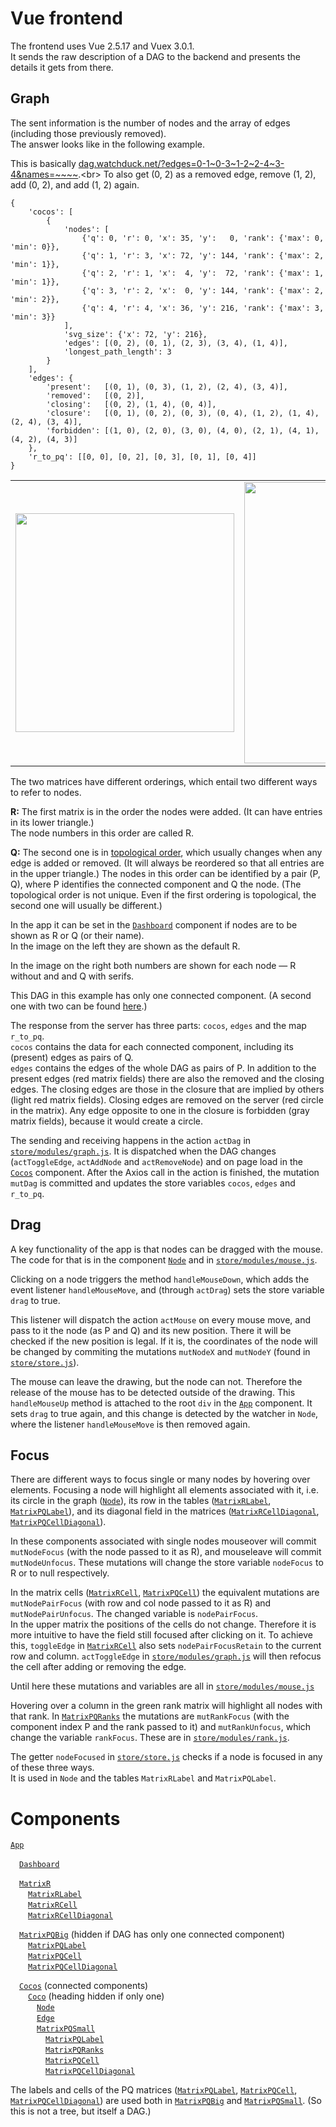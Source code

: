 # Vue frontend

The frontend uses Vue 2.5.17 and Vuex 3.0.1.<br>
It sends the raw description of a DAG to the backend and presents the details it gets from there.

## Graph

The sent information is the number of nodes and the array of edges (including those previously removed).<br>
The answer looks like in the following example.

This is basically [dag.watchduck.net/?edges=0-1~<!---->0-3~<!---->1-2~<!---->2-4~<!---->3-4&names=~~~~](http://dag.watchduck.net/?edges=0-1~0-3~1-2~2-4~3-4&names=~~~~).<br>
To also get (0, 2) as a removed edge, remove (1, 2), add (0, 2), and add (1, 2) again.
```
{
    'cocos': [
        {
            'nodes': [
                {'q': 0, 'r': 0, 'x': 35, 'y':   0, 'rank': {'max': 0, 'min': 0}},
                {'q': 1, 'r': 3, 'x': 72, 'y': 144, 'rank': {'max': 2, 'min': 1}},
                {'q': 2, 'r': 1, 'x':  4, 'y':  72, 'rank': {'max': 1, 'min': 1}},
                {'q': 3, 'r': 2, 'x':  0, 'y': 144, 'rank': {'max': 2, 'min': 2}},
                {'q': 4, 'r': 4, 'x': 36, 'y': 216, 'rank': {'max': 3, 'min': 3}}
            ],
            'svg_size': {'x': 72, 'y': 216},
            'edges': [(0, 2), (0, 1), (2, 3), (3, 4), (1, 4)],
            'longest_path_length': 3
        }
    ],
    'edges': {
        'present':   [(0, 1), (0, 3), (1, 2), (2, 4), (3, 4)],
        'removed':   [(0, 2)],
        'closing':   [(0, 2), (1, 4), (0, 4)],
        'closure':   [(0, 1), (0, 2), (0, 3), (0, 4), (1, 2), (1, 4), (2, 4), (3, 4)],
        'forbidden': [(1, 0), (2, 0), (3, 0), (4, 0), (2, 1), (4, 1), (4, 2), (4, 3)]
    },
    'r_to_pq': [[0, 0], [0, 2], [0, 3], [0, 1], [0, 4]]
}
```
<table>
<tr>
<td><img src="http://paste.watchduck.net/1812/dag_example_1_screen.png" width="350">
<td><img src="http://paste.watchduck.net/1812/dag_example_1.svg" width="450">
</table>

The two matrices have different orderings, which entail two different ways to refer to nodes.

**R:** The first matrix is in the order the nodes were added. (It can have entries in its lower triangle.)<br>
The node numbers in this order are called R.

**Q:** The second one is in [topological order](https://en.wikipedia.org/wiki/Topological_sorting),
which usually changes when any edge is added or removed.
(It will always be reordered so that all entries are in the upper triangle.)
The nodes in this order can be identified by a pair (P, Q), where P identifies the connected component and Q the node.
(The topological order is not unique. Even if the first ordering is topological, the second one will usually be different.)

In the app it can be set in the
[`Dashboard`](https://github.com/watchduck/DAG/blob/master/front/app/src/components/Dashboard.vue)
component if nodes are to be shown as R or Q (or their name).<br>
In the image on the left they are shown as the default R.

In the image on the right both numbers are shown for each node &mdash; R without and and Q with serifs.

This DAG in this example has only one connected component. (A second one with two can be found
[here](https://github.com/watchduck/DAG/blob/master/front/README_2.md).)

The response from the server has three parts: `cocos`, `edges` and the map `r_to_pq`.<br>
`cocos` contains the data for each connected component, including its (present) edges as pairs of Q.<br>
`edges` contains the edges of the whole DAG as pairs of P.
In addition to the present edges (red matrix fields) there are also the removed and the closing edges.
The closing edges are those in the closure that are implied by others (light red matrix fields).
Closing edges are removed on the server (red circle in the matrix).
Any edge opposite to one in the closure is forbidden (gray matrix fields), because it would create a circle.

The sending and receiving happens in the action `actDag` in
[`store/modules/graph.js`](https://github.com/watchduck/DAG/blob/master/front/app/src/store/modules/graph.js).
It is dispatched when the DAG changes (`actToggleEdge`, `actAddNode` and `actRemoveNode`) and on page load in the
[`Cocos`](https://github.com/watchduck/DAG/blob/master/front/app/src/components/Cocos.vue) component.
After the Axios call in the action is finished, the mutation `mutDag` is committed 
and updates the store variables `cocos`, `edges` and `r_to_pq`.

## Drag

A key functionality of the app is that nodes can be dragged with the mouse.<br>
The code for that is in the component 
[`Node`](https://github.com/watchduck/DAG/blob/master/front/app/src/components/Node.vue)
and in [`store/modules/mouse.js`](https://github.com/watchduck/DAG/blob/master/front/app/src/store/modules/mouse.js).

Clicking on a node triggers the method `handleMouseDown`, 
which adds the event listener `handleMouseMove`, and (through `actDrag`) sets the store variable `drag` to true.

This listener will dispatch the action `actMouse` on every mouse move, and pass to it the node (as P and Q) and its new position.
There it will be checked if the new position is legal. If it is, the coordinates of the node will be changed by
commiting the mutations `mutNodeX` and `mutNodeY` (found in 
[`store/store.js`](https://github.com/watchduck/DAG/blob/master/front/app/src/store/store.js)).

The mouse can leave the drawing, but the node can not.
Therefore the release of the mouse has to be detected outside of the drawing.
This `handleMouseUp` method is attached to the root `div` in the
[`App`](https://github.com/watchduck/DAG/blob/master/front/app/src/App.vue) component.
It sets `drag` to true again, and this change is detected by the watcher in `Node`,
where the listener `handleMouseMove` is then removed again.

## Focus

There are different ways to focus single or many nodes by hovering over elements.
Focusing a node will highlight all elements associated with it, i.e. its circle in the graph
([`Node`](https://github.com/watchduck/DAG/blob/master/front/app/src/components/Node.vue)),
its row in the tables
([`MatrixRLabel`](https://github.com/watchduck/DAG/blob/master/front/app/src/components/MatrixRLabel.vue),
[`MatrixPQLabel`](https://github.com/watchduck/DAG/blob/master/front/app/src/components/MatrixPQLabel.vue)),
and its diagonal field in the matrices
([`MatrixRCellDiagonal`](https://github.com/watchduck/DAG/blob/master/front/app/src/components/MatrixRCellDiagonal.vue),
[`MatrixPQCellDiagonal`](https://github.com/watchduck/DAG/blob/master/front/app/src/components/MatrixPQCellDiagonal.vue)).

In these components associated with single nodes mouseover will commit `mutNodeFocus` (with the node passed to it as R), and mouseleave will commit `mutNodeUnfocus`.
These mutations will change the store variable `nodeFocus` to R or to null respectively.

In the matrix cells
([`MatrixRCell`](https://github.com/watchduck/DAG/blob/master/front/app/src/components/MatrixRCell.vue),
[`MatrixPQCell`](https://github.com/watchduck/DAG/blob/master/front/app/src/components/MatrixPQCell.vue))
the equivalent mutations are `mutNodePairFocus` (with row and col node passed to it as R) and `mutNodePairUnfocus`.
The changed variable is `nodePairFocus`.<br>
In the upper matrix the positions of the cells do not change. Therefore it is more intuitive to have the field still
focused after clicking on it. To achieve this, `toggleEdge` in
[`MatrixRCell`](https://github.com/watchduck/DAG/blob/master/front/app/src/components/MatrixRCell.vue)
also sets `nodePairFocusRetain` to the current row and column.
`actToggleEdge` in
[`store/modules/graph.js`](https://github.com/watchduck/DAG/blob/master/front/app/src/store/modules/graph.js)
will then refocus the cell after adding or removing the edge.

Until here these mutations and variables are all in 
[`store/modules/mouse.js`](https://github.com/watchduck/DAG/blob/master/front/app/src/store/modules/mouse.js)

Hovering over a column in the green rank matrix will highlight all nodes with that rank. In 
[`MatrixPQRanks`](https://github.com/watchduck/DAG/blob/master/front/app/src/components/MatrixPQRanks.vue)
the mutations are `mutRankFocus` (with the component index P and the rank passed to it) and `mutRankUnfocus`,
which change the variable `rankFocus`. These are in
[`store/modules/rank.js`](https://github.com/watchduck/DAG/blob/master/front/app/src/store/modules/rank.js).

The getter `nodeFocused` in
[`store/store.js`](https://github.com/watchduck/DAG/blob/master/front/app/src/store/store.js)
checks if a node is focused in any of these three ways.<br>
It is used in `Node` and the tables `MatrixRLabel` and `MatrixPQLabel`.

# Components

[`App`](https://github.com/watchduck/DAG/blob/master/front/app/src/App.vue)

&emsp;[`Dashboard`](https://github.com/watchduck/DAG/blob/master/front/app/src/components/Dashboard.vue)

&emsp;[`MatrixR`](https://github.com/watchduck/DAG/blob/master/front/app/src/components/MatrixR.vue)<br>
&emsp;&emsp;[`MatrixRLabel`](https://github.com/watchduck/DAG/blob/master/front/app/src/components/MatrixRLabel.vue)<br>
&emsp;&emsp;[`MatrixRCell`](https://github.com/watchduck/DAG/blob/master/front/app/src/components/MatrixRCell.vue)<br>
&emsp;&emsp;[`MatrixRCellDiagonal`](https://github.com/watchduck/DAG/blob/master/front/app/src/components/MatrixRCellDiagonal.vue)<br>

&emsp;[`MatrixPQBig`](https://github.com/watchduck/DAG/blob/master/front/app/src/components/MatrixPQBig.vue)
(hidden if DAG has only one connected component)<br>
&emsp;&emsp;[`MatrixPQLabel`](https://github.com/watchduck/DAG/blob/master/front/app/src/components/MatrixPQLabel.vue)<br>
&emsp;&emsp;[`MatrixPQCell`](https://github.com/watchduck/DAG/blob/master/front/app/src/components/MatrixPQCell.vue)<br>
&emsp;&emsp;[`MatrixPQCellDiagonal`](https://github.com/watchduck/DAG/blob/master/front/app/src/components/MatrixPQCellDiagonal.vue)<br>

&emsp;[`Cocos`](https://github.com/watchduck/DAG/blob/master/front/app/src/components/Cocos.vue) (connected components)<br>
&emsp;&emsp;[`Coco`](https://github.com/watchduck/DAG/blob/master/front/app/src/components/Coco.vue)
(heading hidden if only one)<br>
&emsp;&emsp;&emsp;[`Node`](https://github.com/watchduck/DAG/blob/master/front/app/src/components/Node.vue)<br>
&emsp;&emsp;&emsp;[`Edge`](https://github.com/watchduck/DAG/blob/master/front/app/src/components/Edge.vue)<br>
&emsp;&emsp;&emsp;[`MatrixPQSmall`](https://github.com/watchduck/DAG/blob/master/front/app/src/components/MatrixPQSmall.vue)<br>
&emsp;&emsp;&emsp;&emsp;[`MatrixPQLabel`](https://github.com/watchduck/DAG/blob/master/front/app/src/components/MatrixPQLabel.vue)<br>
&emsp;&emsp;&emsp;&emsp;[`MatrixPQRanks`](https://github.com/watchduck/DAG/blob/master/front/app/src/components/MatrixPQRanks.vue)<br>
&emsp;&emsp;&emsp;&emsp;[`MatrixPQCell`](https://github.com/watchduck/DAG/blob/master/front/app/src/components/MatrixPQCell.vue)<br>
&emsp;&emsp;&emsp;&emsp;[`MatrixPQCellDiagonal`](https://github.com/watchduck/DAG/blob/master/front/app/src/components/MatrixPQCellDiagonal.vue)

The labels and cells of the PQ matrices
([`MatrixPQLabel`](https://github.com/watchduck/DAG/blob/master/front/app/src/components/MatrixPQLabel.vue),
[`MatrixPQCell`](https://github.com/watchduck/DAG/blob/master/front/app/src/components/MatrixPQCell.vue),
[`MatrixPQCellDiagonal`](https://github.com/watchduck/DAG/blob/master/front/app/src/components/MatrixPQCellDiagonal.vue))
are used both in
[`MatrixPQBig`](https://github.com/watchduck/DAG/blob/master/front/app/src/components/MatrixPQBig.vue) and
[`MatrixPQSmall`](https://github.com/watchduck/DAG/blob/master/front/app/src/components/MatrixPQSmall.vue).
(So this is not a tree, but itself a DAG.)
